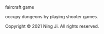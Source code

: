 faircraft game

occupy dungeons by playing shooter games.


Copyright © 2021 Ning Ji. All rights reserved. 

